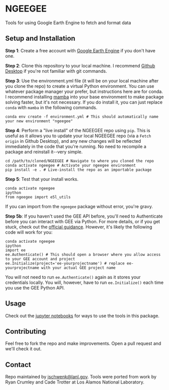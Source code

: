 # NGEEGEE
Tools for using Google Earth Engine to fetch and format data


## Setup and Installation
**Step 1**: Create a free account with [Google Earth Engine](https://code.earthengine.google.com/register) if you don't have one.

**Step 2**: Clone this repository to your local machine. I recommend [Github Desktop](https://desktop.github.com/download/) if you're not familiar with git commands.

**Step 3**: Use the environment.yml file (it will be on your local machine after you clone the repo) to create a virtual Python environment. You can use whatever package manager your prefer, but instructions here are for conda. I recommend installing [mamba](https://anaconda.org/conda-forge/mamba) into your base environment to make package solving faster, but it's not necessary. If you do install it, you can just replace `conda` with `mamba` in the following commands.
```
conda env create -f environment.yml # This should automatically name your new environment "ngeegee"
```

**Step 4**: Perform a "live install" of the NGEEGEE repo using `pip`. This is useful as it allows you to update your local NGEEGEE repo (via a `Fetch origin` in Github Desktop), and any new changes will be reflected immediately in the code that you're running. No need to recompile a package and reinstall it--very simple.
```
cd /path/to/cloned/NGEEGEE # Navigate to where you cloned the repo
conda activate ngeegee # Activate your ngeegee environment
pip install -e . # Live-install the repo as an importable package
```

**Step 5**: Test that your install works.
```
conda activate ngeegee 
ipython
from ngeegee import e5l_utils
```
If you can import from the `ngeegee` package without error, you're gravy.

**Step 5b**: If you haven't used the GEE API before, you'll need to Authenticate before you can interact with GEE via Python. For more details, or if you get stuck, check out the [official guidance](https://developers.google.com/earth-engine/guides/auth). However, it's likely the following code will work for you:
```
conda activate ngeegee
ipython
import ee
ee.Authenticate() # This should open a browser where you allow access to your GEE account and project
ee.Initialize(project='ee-yourprojectname') # replace ee-yourprojectname with your actual GEE project name
```
You will not need to run `ee.Authenticate()` again as it stores your credentials locally. You will, however, have to run `ee.Initialize()` each time you use the GEE Python API.

## Usage
Check out the [jupyter notebooks](https://github.com/NGEE-Arctic/NGEEGEE/tree/main/notebooks) for ways to use the tools in this package.

## Contributing
Feel free to fork the repo and make improvements. Open a pull request and we'll check it out.

## Contact
Repo maintained by jschwenk@lanl.gov. Tools were ported from work by Ryan Crumley and Cade Trotter at Los Alamos National Laboratory.
